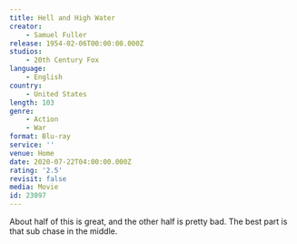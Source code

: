 ```yaml
---
title: Hell and High Water
creator:
    - Samuel Fuller
release: 1954-02-06T00:00:00.000Z
studios:
    - 20th Century Fox
language:
    - English
country:
    - United States
length: 103
genre:
    - Action
    - War
format: Blu-ray
service: ''
venue: Home
date: 2020-07-22T04:00:00.000Z
rating: '2.5'
revisit: false
media: Movie
id: 23097
---
```


About half of this is great, and the other half is pretty bad. The best part is that sub chase in the middle.

